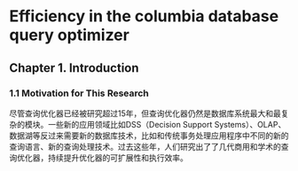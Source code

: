 # Efficiency in the columbia database query optimizer

## Chapter 1. Introduction
### 1.1 Motivation for This Research
尽管查询优化器已经被研究超过15年，但查询优化器仍然是数据库系统最大和最复杂的模块。一些新的应用领域比如DSS（Decision Support Systems）、OLAP、数据湖等反过来需要新的数据库技术，比如和传统事务处理应用程序中不同的新的查询语言、新的查询处理技术。过去这些年，人们研究出了了几代商用和学术的查询优化器，持续提升优化器的可扩展性和执行效率。
